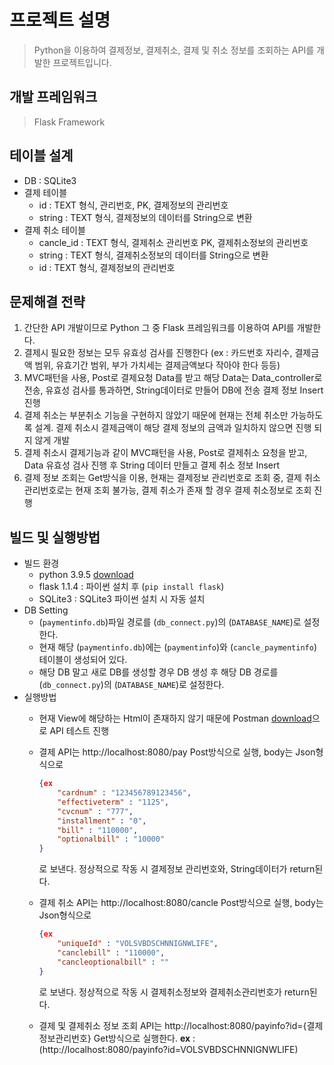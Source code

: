 # 프로젝트 설명
> Python을 이용하여 결제정보, 결제취소, 결제 및 취소 정보를 조회하는 API를 개발한 프로젝트입니다. 


## 개발 프레임워크
> Flask Framework


## 테이블 설계
* DB : SQLite3
* 결제 테이블
    * id : TEXT 형식, 관리번호, PK, 결제정보의 관리번호
    * string : TEXT 형식, 결제정보의 데이터를 String으로 변환
* 결제 취소 테이블
    * cancle_id : TEXT 형식, 결제취소 관리번호 PK, 결제취소정보의 관리번호
    * string : TEXT 형식, 결제취소정보의 데이터를 String으로 변환
    * id : TEXT 형식, 결제정보의 관리번호


## 문제해결 전략
1. 간단한 API 개발이므로 Python 그 중 Flask 프레임워크를 이용하여 API를 개발한다.
2. 결제시 필요한 정보는 모두 유효성 검사를 진행한다 (ex : 카드번호 자리수, 결제금액 범위, 유효기간 범위, 부가 가치세는 결제금액보다 작아야 한다 등등)
3. MVC패턴을 사용, Post로 결제요청 Data를 받고 해당 Data는 Data_controller로 전송, 유효성 검사를 통과하면, String데이터로 만들어 DB에 전송 결제 정보 Insert 진행  
4. 결제 취소는 부분취소 기능을 구현하지 않았기 때문에 현재는 전체 취소만 가능하도록 설계. 결제 취소시 결제금액이 해당 결제 정보의 금액과 일치하지 않으면 진행 되지 않게 개발
5. 결제 취소시 결제기능과 같이 MVC패턴을 사용, Post로 결제취소 요청을 받고, Data 유효성 검사 진행 후 String 데이터 만들고 결제 취소 정보 Insert
6. 결제 정보 조회는 Get방식을 이용, 현재는 결제정보 관리번호로 조회 중, 결제 취소 관리번호로는 현재 조회 불가능, 결제 취소가 존재 할 경우 결제 취소정보로 조회 진행


## 빌드 및 실행방법

* 빌드 환경
    * python 3.9.5 [download](https://www.python.org/downloads/)
    * flask 1.1.4 : 파이썬 설치 후 (`pip install flask`)
    * SQLite3 : SQLite3 파이썬 설치 시 자동 설치
* DB Setting
    * (`paymentinfo.db`)파일 경로를 (`db_connect.py`)의 (`DATABASE_NAME`)로 설정한다. 
    * 현재 해당 (`paymentinfo.db`)에는 (`paymentinfo`)와 (`cancle_paymentinfo`)테이블이 생성되어 있다.
    * 해당 DB 말고 새로 DB를 생성할 경우 DB 생성 후 해당 DB 경로를 (`db_connect.py`)의 (`DATABASE_NAME`)로 설정한다. 
* 실행방법
    * 현재 View에 해당하는 Html이 존재하지 않기 때문에 Postman [download](https://www.postman.com/downloads/)으로 API 테스트 진행
    * 결제 API는 http://localhost:8080/pay Post방식으로 실행, body는 Json형식으로
        ~~~json
        {ex
            "cardnum" : "123456789123456",
            "effectiveterm" : "1125",
            "cvcnum" : "777",
            "installment" : "0",
            "bill" : "110000",
            "optionalbill" : "10000"
        }
        ~~~
        로 보낸다. 정상적으로 작동 시 결제정보 관리번호와, String데이터가 return된다.

    * 결제 취소 API는 http://localhost:8080/cancle Post방식으로 실행, body는 Json형식으로
        ~~~json
        {ex
            "uniqueId" : "VOLSVBDSCHNNIGNWLIFE",
            "canclebill" : "110000",
            "cancleoptionalbill" : ""
        }
        ~~~
        로 보낸다. 정상적으로 작동 시 결제취소정보와 결제취소관리번호가 return된다.

    * 결제 및 결제취소 정보 조회 API는 http://localhost:8080/payinfo?id={결제정보관리번호} Get방식으로 실행한다.
    **ex** : (http://localhost:8080/payinfo?id=VOLSVBDSCHNNIGNWLIFE)





